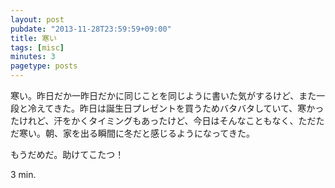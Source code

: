 ```yaml
---
layout: post
pubdate: "2013-11-28T23:59:59+09:00"
title: 寒い
tags: [misc]
minutes: 3
pagetype: posts
---
```

寒い。昨日だか一昨日だかに同じことを同じように書いた気がするけど、また一段と冷えてきた。昨日は誕生日プレゼントを買うためバタバタしていて、寒かったけれど、汗をかくタイミングもあったけど、今日はそんなこともなく、ただただ寒い。朝、家を出る瞬間に冬だと感じるようになってきた。

もうだめだ。助けてこたつ！

3 min.
